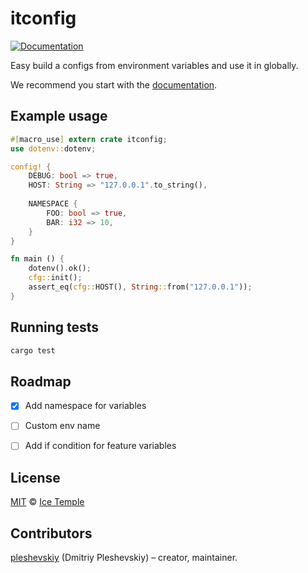 # itconfig

[![Documentation](https://docs.rs/itconfig/badge.svg?version=0.2.3)](https://docs.rs/itconfig)

Easy build a configs from environment variables and use it in globally.

We recommend you start with the [documentation].


## Example usage

```rust
#[macro_use] extern crate itconfig;
use dotenv::dotenv;

config! {
    DEBUG: bool => true,
    HOST: String => "127.0.0.1".to_string(),
    
    NAMESPACE {
        FOO: bool => true,
        BAR: i32 => 10,
    }
}

fn main () {
    dotenv().ok();
    cfg::init();
    assert_eq(cfg::HOST(), String::from("127.0.0.1"));
}
```

## Running tests

```bash
cargo test
```


## Roadmap

* [x] Add namespace for variables
* [ ] Custom env name
* [ ] Add if condition for feature variables


## License

[MIT] © [Ice Temple](https://github.com/icetemple)


## Contributors

[pleshevskiy](https://github.com/pleshevskiy) (Dmitriy Pleshevskiy) – creator, maintainer.


[documentation]: https://docs.rs/itconfig
[MIT]: https://github.com/icetemple/itconfig-rs/blob/master/LICENSE
